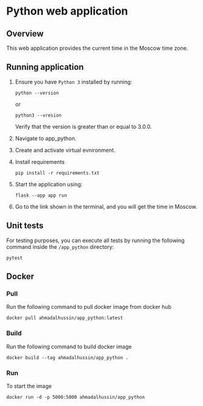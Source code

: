 # Python web application

## Overview

This web application provides the current time in the Moscow time zone.

## Running application

1. Ensure you have `Python 3` installed by running:

   ```properties
   python --version
   ```

   or

   ```properties
   python3 --vresion
   ```

   Verify that the version is greater than or equal to 3.0.0.

2. Navigate to app_python.

3. Create and activate virtual evnironment.

4. Install requirements

   ```properties
   pip install -r requirements.txt
   ```

5. Start the application using:

   ```properties
   flask --app app run
   ```

6. Go to the link shown in the terminal, and you will get the time in Moscow.

## Unit tests

For testing purposes, you can execute all tests by running the following command inside the `/app_python` directory:

```properties
pytest
```

## Docker

### Pull

Run the following command to pull docker image from docker hub

```properties
docker pull ahmadalhussin/app_python:latest
```

### Build

Run the following command to build docker image

```properties
docker build --tag ahmadalhussin/app_python .
```

### Run 

To start the image

```properties
docker run -d -p 5000:5000 ahmadalhussin/app_python
```
